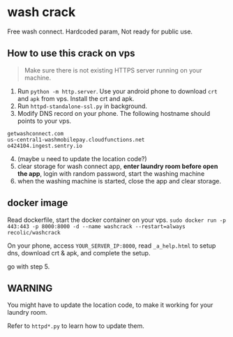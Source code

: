 # wash crack

Free wash connect. Hardcoded param, Not ready for public use.

## How to use this crack on vps

> Make sure there is not existing HTTPS server running on your machine.

1. Run `python -m http.server`. Use your android phone to download `crt` and `apk` from vps. Install the crt and apk.
2. Run `httpd-standalone-ssl.py` in background.
3. Modify DNS record on your phone. The following hostname should points to your vps.

```
getwashconnect.com
us-central1-washmobilepay.cloudfunctions.net
o424104.ingest.sentry.io
```

4. (maybe u need to update the location code?)
5. clear storage for wash connect app, **enter laundry room before open the app**, login with random password, start the washing machine
6. when the washing machine is started, close the app and clear storage.

## docker image

Read dockerfile, start the docker container on your vps. `sudo docker run -p 443:443 -p 8000:8000 -d --name washcrack --restart=always recolic/washcrack`

On your phone, access `YOUR_SERVER_IP:8000`, read `_a_help.html` to setup dns, download crt & apk, and complete the setup.

go with step 5.

## WARNING

You might have to update the location code, to make it working for your laundry room.

Refer to `httpd*.py` to learn how to update them.

